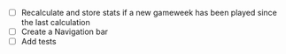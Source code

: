 - [ ] Recalculate and store stats if a new gameweek has been played since the last calculation
- [ ] Create a Navigation bar
- [ ] Add tests